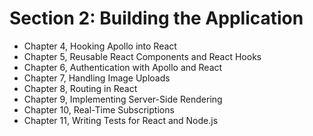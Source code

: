 # Section 2: Building the Application
- Chapter 4, Hooking Apollo into React
- Chapter 5, Reusable React Components and React Hooks
- Chapter 6, Authentication with Apollo and React
- Chapter 7, Handling Image Uploads
- Chapter 8, Routing in React
- Chapter 9, Implementing Server-Side Rendering
- Chapter 10, Real-Time Subscriptions
- Chapter 11, Writing Tests for React and Node.js